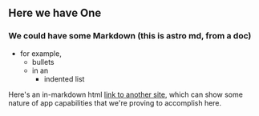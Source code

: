 ---
---
## Here we have One

### We could have some Markdown (this is astro md, from a doc)

- for example,
  - bullets
  - in an 
    - indented list

<p>Here's an in-markdown html <a href="https://combatcovid.equipment" 
    target="_blank">link to another site</a>, which can show some nature 
    of app capabilities that we're proving to accomplish here.</p>